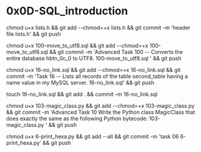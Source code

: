 # 0x0D-SQL_introduction

chmod u+x lists.h && git add --chmod=+x lists.h && git commit -m 'header file lists.h' && git push

chmod u+x 100-move_to_utf8.sql && git add --chmod=+x 100-move_to_utf8.sql && git commit -m 'Advanced Task 100 -- Converts the entire database hbtn_0c_0 to UTF8. 100-move_to_utf8.sql ' && git push

chmod u+x 16-no_link.sql && git add --chmod=+x 16-no_link.sql && git commit -m 'Task 16 -- Lists all records of the table second_table having a name value in my MySQL server. 16-no_link.sql' && git push

touch 16-no_link.sql && git add . && commit -m 16-no_link.sql

chmod u+x 103-magic_class.py && git add --chmod=+x 103-magic_class.py && git commit -m 'Advanced Task 10 Write the Python class MagicClass that does exactly the same as the following Python bytecode: 103-magic_class.py ' && git push

chmod u+x 6-print_hexa.py && git add --all && git commit -m 'task 06 6-print_hexa.py' && git push
